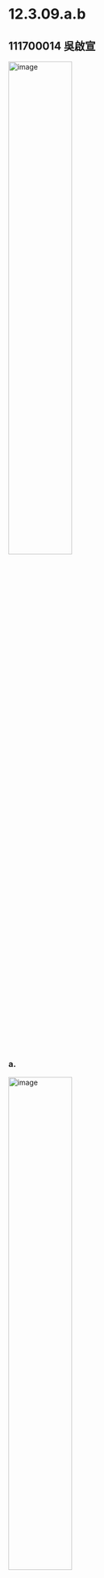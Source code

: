 # 12.3.09.a.b
## 111700014 吳啟宣

<img src="https://github.com/HWTeng-Course/202402-Statistics/assets/162362263/68282119-45bb-4397-ae07-60f1665ad166" alt="image" width="50%"/>

### a.
<img src="https://github.com/HWTeng-Course/202402-Statistics/assets/162362263/b6506fde-5605-4469-a419-20ebcf70e952" alt="image" width="50%"/>

The scatter plot shows a steady, linear increase in roadway miles from 2000 to 2015, with a slight uptick in growth around 2011 to 2013.
### b.
$\hat{y}=a+bx$\
$S_{xx} = \sum_{i=1}^{n} (x_i - \bar{x})(x_i - \bar{x})=$\
$S_{xy} = \sum_{i=1}^{n} (x_i - \bar{x})(y_i - \bar{y})=$

$b=\frac{S_{xy}}{S_{xx}}=0.08681$\
Substitute $\bar{y}$ and $\bar{x}$ for $\hat{y}$ and $x$ in the  equation, we can get $a=0.0231$.\
Then $\hat{y}=0.8681+0.0231x$.

 1. $H_0:{\beta}=0$ vs $H_a:{{\beta}}\neq0$
 2. ${\alpha}=0.05$
 3. $t_{STAT}=\frac{b-0}{\sqrt{MSE/S_{xx}}}\sim{}t_{(n-2)}$
 4. 
